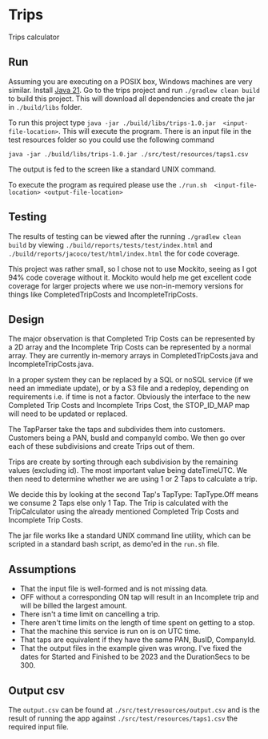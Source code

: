 # Trips
Trips calculator

## Run
Assuming you are executing on a POSIX box, Windows machines are very similar. Install [Java 21](https://www.oracle.com/au/java/technologies/downloads/#java21). Go to the trips project and run `./gradlew clean build` to build this project. This will download all dependencies and create the jar in `./build/libs` folder.

To run this project type `java -jar ./build/libs/trips-1.0.jar  <input-file-location>`. This will execute the program. There is an input file in the test resources folder so you could use the following command
```
java -jar ./build/libs/trips-1.0.jar ./src/test/resources/taps1.csv
```
The output is fed to the screen like a standard UNIX command.

To execute the program as required please use the `./run.sh  <input-file-location> <output-file-location>`

## Testing
The results of testing can be viewed after the running `./gradlew clean build` by viewing `./build/reports/tests/test/index.html` and `./build/reports/jacoco/test/html/index.html` the for code coverage.

This project was rather small, so I chose not to use Mockito, seeing as I got 94% code coverage without it. Mockito would help me get excellent code coverage for larger projects where we use non-in-memory versions for things like CompletedTripCosts and IncompleteTripCosts.
## Design
The major observation is that Completed Trip Costs can be represented by a 2D array and the Incomplete Trip Costs can be represented by a normal array. They are currently in-memory arrays in CompletedTripCosts.java and IncompleteTripCosts.java.

In a proper system they can be replaced by a SQL or noSQL service (if we need an immediate update), or by a S3 file and a redeploy, depending on requirements i.e. if time is not a factor. Obviously the interface to the new Completed Trip Costs and Incomplete Trips Cost, the STOP_ID_MAP map will need to be updated or replaced. 

The TapParser take the taps and subdivides them into customers. Customers being a PAN, busId and companyId combo. We then go over each of these subdivisions and create Trips out of them.

Trips are create by sorting through each subdivision by the remaining values (excluding id). The most important value being dateTimeUTC. We then need to determine whether we are using 1 or 2 Taps to calculate a trip.

We decide this by looking at the second Tap's TapType: TapType.Off means we consume 2 Taps else only 1 Tap. The Trip is calculated with the TripCalculator using the already mentioned Completed Trip Costs and Incomplete Trip Costs.

The jar file works like a standard UNIX command line utility, which can be scripted in a standard bash script, as demo'ed in the `run.sh` file.

## Assumptions
* That the input file is well-formed and is not missing data.
* OFF without a corresponding ON tap will result in an Incomplete trip and will be billed the largest amount.
* There isn't a time limit on cancelling a trip.
* There aren't time limits on the length of time spent on getting to a stop.
* That the machine this service is run on is on UTC time.
* That taps are equivalent if they have the same PAN, BusID, CompanyId.
* That the output files in the example given was wrong. I've fixed the dates for Started and Finished to be 2023 and the DurationSecs to be 300.

## Output csv
The `output.csv` can be found at `./src/test/resources/output.csv` and is the result of running the app against `./src/test/resources/taps1.csv` the required input file.